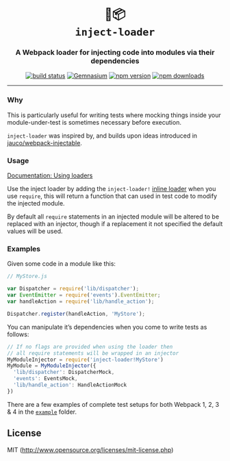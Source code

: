 <div align="center">
  <h1>💉📦<br><code>inject-loader</code></h1>
  <h3>A Webpack loader for injecting code into modules via their dependencies</h3>
  <a href="https://travis-ci.org/plasticine/inject-loader"><img src="https://img.shields.io/travis/plasticine/inject-loader/master.svg?style=flat-square" alt="build status" /></a> <a href="https://gemnasium.com/plasticine/inject-loader"><img src="https://img.shields.io/gemnasium/plasticine/inject-loader.svg?style=flat-square" alt="Gemnasium" /></a> <a href="https://www.npmjs.com/package/inject-loader"><img src="https://img.shields.io/npm/v/inject-loader.svg?style=flat-square" alt="npm version" /></a> <a href="https://www.npmjs.com/package/inject-loader"><img src="https://img.shields.io/npm/dm/inject-loader.svg?style=flat-square" alt="npm downloads" /></a>
</div>

***

### Why

This is particularly useful for writing tests where mocking things inside your module-under-test is sometimes necessary before execution.

`inject-loader` was inspired by, and builds upon ideas introduced in [jauco/webpack-injectable](https://github.com/jauco/webpack-injectable).

### Usage

[Documentation: Using loaders](http://webpack.github.io/docs/using-loaders.html)

Use the inject loader by adding the `inject-loader!` [inline loader](https://webpack.js.org/concepts/loaders/#inline) when you use `require`, this will return a function that can used in test code to modify the injected module.

By default all `require` statements in an injected module will be altered to be replaced with an injector, though if a replacement it not specified the default values will be used.

### Examples

Given some code in a module like this:

```javascript
// MyStore.js

var Dispatcher = require('lib/dispatcher');
var EventEmitter = require('events').EventEmitter;
var handleAction = require('lib/handle_action');

Dispatcher.register(handleAction, 'MyStore');
```

You can manipulate it’s dependencies when you come to write tests as follows:

```javascript
// If no flags are provided when using the loader then
// all require statements will be wrapped in an injector
MyModuleInjector = require('inject-loader!MyStore')
MyModule = MyModuleInjector({
  'lib/dispatcher': DispatcherMock,
  'events': EventsMock,
  'lib/handle_action': HandleActionMock
})
```

There are a few examples of complete test setups for both Webpack 1, 2, 3 & 4 in the [`example`](./example) folder.

## License

MIT (http://www.opensource.org/licenses/mit-license.php)
